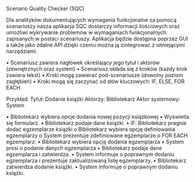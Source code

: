 Scenario Quality Checker (SQC)

Dla analityków dokumentujących wymagania funkcjonalne za pomocą scenariuszy nasza aplikacja SQC dostarczy informacji ilościowych oraz umożliwi wykrywanie problemów w wymaganiach funkcjonalnych zapisanych w postaci scenariuszy. Aplikacja będzie dostępna poprzez GUI a także jako zdalne API dzięki czemu można ją zintegrować z istniejącymi narzędziami.

• Scenariusz zawiera nagłówek określający jego tytuł i aktorów (zewnętrznych oraz system)
• Scenariusz składa się z kroków (każdy krok zawiera tekst)
• Kroki mogą zawierać pod-scenariusze (dowolny poziom zagłębień)
• Kroki mogą się zaczynać od słów kluczowych: IF, ELSE, FOR EACH

Przykład:
Tytuł: Dodanie książki
Aktorzy:  Bibliotekarz
Aktor systemowy: System

• Bibliotekarz wybiera opcje dodania nowej pozycji książkowej
• Wyświetla się formularz.
• Bibliotekarz podaje dane książki.
• IF: Bibliotekarz pragnie dodać egzemplarze książki
    o Bibliotekarz wybiera opcję definiowania egzemplarzy
    o System prezentuje zdefiniowane egzemplarze
    o FOR EACH egzemplarz:
        • Bibliotekarz wybiera opcję dodania egzemplarza
        • System prosi o podanie danych egzemplarza
        • Bibliotekarz podaje dane egzemplarza i zatwierdza.
        • System informuje o poprawnym dodaniu egzemplarza i prezentuje zaktualizowaną listę egzemplarzy.
• Bibliotekarz zatwierdza dodanie książki.
• System informuje o poprawnym dodaniu książki.
